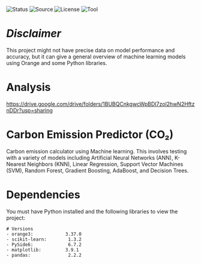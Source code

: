![Status](https://badgen.net/badge/Status/Development/red?icon=github)
![Source](https://badgen.net/badge/Source/Research/blue)
![License](https://badgen.net/badge/license/MIT/green)
![Tool](https://badgen.net/badge/Tool/Orange3/orange?icon)

# _Disclaimer_

This project might not have precise data on model performance and accuracy, but it can give a general overview of machine learning models using Orange and some Python libraries.

# Analysis
https://drive.google.com/drive/folders/1BUBQCnkgwcWpBDI7zol2hwN2HftznDDr?usp=sharing

# Carbon Emission Predictor (CO₂)

Carbon emission calculator using Machine learning. This involves testing with a variety of models including Artificial Neural Networks (ANN), K-Nearest Neighbors (KNN), Linear Regression, Support Vector Machines (SVM), Random Forest, Gradient Boosting, AdaBoost, and Decision Trees.

# Dependencies
You must have Python installed and the following libraries to view the project:
```
# Versions
- orange3:            3.37.0
- scikit-learn:        1.3.2
- PySide6:             6.7.2
- matplotlib:         3.9.1
- pandas:              2.2.2

```

